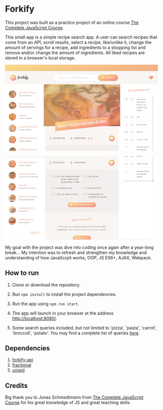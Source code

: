 # Forkify

This project was built as a practice project of an online course [The Complete JavaScript Course](https://www.udemy.com/course/the-complete-javascript-course/).

This small app is a simple recipe search app. A user can search recipes that come from an API, scroll results, select a recipe, like/unlike it, change the amount of servings for a recipe, add ingredients to a shopping list and remove and/or change the amount of ingredients. All liked recipes are stored in a browser's local storage.

![Forkify](dist/img/forkify.jpg)

![Forkify](dist/img/forkify-bottom.jpg)

My goal with the project was dive into coding once again after a year-long break... My intention was to refresh and strengthen my knowledge and understanding of how JavaScrpit works, OOP, JS ES6+, AJAX, Webpack.

## How to run

1. Clone or download the repository.

2. Run `npm install` to install the project dependencies.

3. Run the app using `npm run start`.

4. The app will launch in your browser at the address [http://localhost:8080/](http://localhost:8080/).

5. Some search queries included, but not limited to 'pizza', 'pasta', 'carrot', 'broccoli', 'potato'. You may find a complete list of queries [here](http://forkify-api.herokuapp.com/phrases.html).

## Dependencies

1. [forkify-api](http://forkify-api.herokuapp.com/)
2. [fractional](https://github.com/ekg/fraction.js/)
3. [uniqid](https://github.com/adamhalasz/uniqid)

## Credits

Big thank you to Jonas Schmedtmann from [The Complete JavaScript Course](https://www.udemy.com/course/the-complete-javascript-course/) for his great knowledge of JS and great teaching skills.
